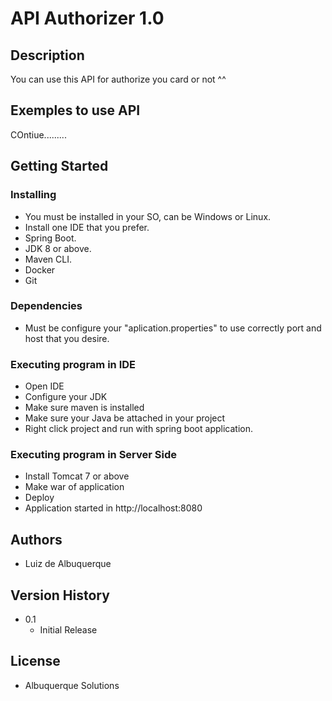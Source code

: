 # API Authorizer 1.0

## Description

You can use this API for authorize you card or not ^^

## Exemples to use API

COntiue.........


## Getting Started

### Installing

* You must be installed in your SO, can be Windows or Linux.
* Install one IDE that you prefer.
* Spring Boot.
* JDK 8 or above.
* Maven CLI.
* Docker 
* Git

### Dependencies

* Must be configure your "aplication.properties" to use correctly port and host that you desire.

### Executing program in IDE

* Open IDE
* Configure your JDK
* Make sure maven is installed
* Make sure your Java be attached in your project 
* Right click project and run with spring boot application.

### Executing program in Server Side

* Install Tomcat 7 or above
* Make war of application
* Deploy
* Application started in http://localhost:8080

## Authors

* Luiz de Albuquerque

## Version History

* 0.1
    * Initial Release

## License
* Albuquerque Solutions 


